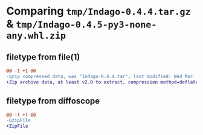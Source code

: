 # Comparing `tmp/Indago-0.4.4.tar.gz` & `tmp/Indago-0.4.5-py3-none-any.whl.zip`

## filetype from file(1)

```diff
@@ -1 +1 @@
-gzip compressed data, was "Indago-0.4.4.tar", last modified: Wed Mar  1 13:01:36 2023, max compression
+Zip archive data, at least v2.0 to extract, compression method=deflate
```

## filetype from diffoscope

```diff
@@ -1 +1 @@
-GzipFile
+ZipFile
```

